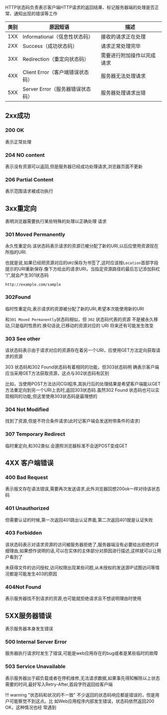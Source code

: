 HTTP状态码负责表示客户端HTTP请求的返回结果、标记服务器端的处理是否正常、通知出现的错误等工作

| 类别  | 原因短语                   | 描述            |
| --- | ---------------------- | ------------- |
| 1XX | Informational（信息性状态码）  | 接收的请求正在处理     |
| 2XX | Success（成功状态码）         | 请求正常处理完毕      |
| 3XX | Redirection（重定向状态码）    | 需要进行附加操作以完成请求 |
| 4XX | Client Error（客户端错误状态码） | 服务器无法处理请求     |
| 5XX | Server Error（服务器错误状态码） | 服务器处理请求出错     |
## 2xx成功

### 200 OK

表示正常处理

### 204 NO content

表示没有资源可以返回,但是服务器已经成功处理请求,浏览器页面不更新

### 206 Partial Content

表示范围请求被成功执行

## 3xx重定向

表明浏览器需要执行某些特殊的处理以正确处理 请求
### 301 Moved Permanently

永久性重定向.该状态码表示请求的资源已被分配了新的URI,以后应使用资源现在所指的URI.

也就是说,如果已经把资源对应的`URI`保存为书签了,这时应该按`Location`首部字段提示的URI重新保存.像下方给出的请求URI，当指定资源路径的最后忘记添加斜杠 “/”,就会产生301状态码

`http://example.com/sample`

### 302Found

临时性重定向,表示请求的资源被分配了新的URI,希望本次能使用新的URI

和`301 Moved Permanently`状态码相似，但 `302` 状态码代表的资源 不是被永久移动,只是临时性质的.换句话说,已移动的资源对应的 URI 将来还有可能发生改变

### 303 See other

该状态码表示由于请求对应的资源存在着另一个URI，应使用GET方法定向获取请求的资源

303 状态码和302 Found状态码有着相同的功能，但303状态码明 确表示客户端应当采用GET方法获取资源，这点与302状态码有区别

比如，当使用POST方法访问CGI程序,其执行后的处理结果是希望客户端能以GET方法重定向到另一个URI上去时,返回303状态码.虽然302 Found 状态码也可以实现相同的功能,但这里使用303状态码是最理想的

### 304 Not Modified

找到了资源,但是不符合条件请求(此时记客户端会发送附带条件的请求)

### 307 Temporary Redirect

临时重定向,和302类似.会遵照浏览器标准不会送POST变成GET

## 4XX 客户端错误

### 400 Bad Request

表示报文存在语法错误,需要再次发送请求,此外浏览器回想200ok一样对待该状态码


### 401 Unauthorized

但需要认证的时候,第一次返回401跳出认证界面,第二次返回401就是认证失败

### 403 Forbidden

该状态码表示对请求资源的访问被服务器拒绝了,服务器端没有必要给出拒绝的详细理由,如果想作说明的话,可以在实体的主体部分对原因进行描述,这样就可以让用户看到了

未获得文件的访问授权,访问权限出现某些问题,从未授权的发送源IP试图访问等情况都是可能发生403的原因

### 404Not Found

表示服务器找不到请求的资源,也可能就拒绝请求且不想说明理由时使用

## 5XX服务器错误

表示服务器本身发生错误

### 500 Internal Server Error

服务器执行请求时发生了错误,可能是web应用存在的bug或者是某些临时的故障

### 503 Service Unavailable

表示服务器出于超负载或者在停机维修,无法请求数据,如果事先得知解除以上状态需要的时间,最好写入Retry-After,首段字符返回给客户端

!!! warning "状态码和状况的不一致"
	不少返回的状态码响应都是错误的，但是用户可能察觉不到这点。比 如Web应用程序内部发生错误，状态码依然返回200 OK，这种情况也经 常遇到
